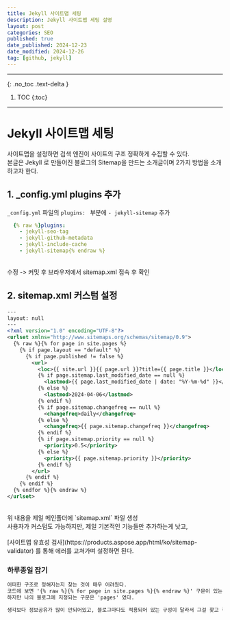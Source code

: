 ```yaml
---
title: Jekyll 사이트맵 세팅
description: Jekyll 사이트맵 세팅 설명
layout: post
categories: SEO
published: true
date_published: 2024-12-23
date_modified: 2024-12-26
tag: [github, jekyll]
---
```

---
{: .no_toc .text-delta }

1. TOC
{:toc}
---

<!-- 글의 제목은 #
    나머지 큰 제목은 ##
    이후 나머지는 3개이상 -->

# Jekyll 사이트맵 세팅
사이트맵을 설정하면 검색 엔진이 사이트의 구조 정확하게 수집할 수 있다.
<br>
본글은 Jekyll 로 만들어진 블로그의 Sitemap을 만드는 소개글이며 2가지 방법을 소개하고자 한다. 

## 1. _config.yml plugins 추가
`_config.yml` 파일의 `plugins: ` 부분에 `- jekyll-sitemap` 추가
```yml
  {% raw %}plugins:
    - jekyll-seo-tag
    - jekyll-github-metadata
    - jekyll-include-cache
    - jekyll-sitemap{% endraw %}
```
<br>
수정 -> 커밋 후 브라우저에서 sitemap.xml 접속 후 확인
<br>

## 2. sitemap.xml 커스텀 설정
```xml
---
layout: null
---
<?xml version="1.0" encoding="UTF-8"?>
<urlset xmlns="http://www.sitemaps.org/schemas/sitemap/0.9">
  {% raw %}{% for page in site.pages %}
    {% if page.layout == "default" %}
      {% if page.published != false %}
        <url>
          <loc>{{ site.url }}{{ page.url }}?title={{ page.title }}</loc>
          {% if page.sitemap.last_modified_date == null %}
            <lastmod>{{ page.last_modified_date | date: "%Y-%m-%d" }}</lastmod>
          {% else %}
            <lastmod>2024-04-06</lastmod>
          {% endif %}
          {% if page.sitemap.changefreq == null %}
            <changefreq>daily</changefreq>
          {% else %}
            <changefreq>{{ page.sitemap.changefreq }}</changefreq>
          {% endif %}
          {% if page.sitemap.priority == null %}
            <priority>0.5</priority>
          {% else %}
            <priority>{{ page.sitemap.priority }}</priority>
          {% endif %}
        </url>
      {% endif %}
    {% endif %}
  {% endfor %}{% endraw %}
</urlset>
```
<br>
위 내용을 제일 메인폴더에 `sitemap.xml` 파일 생성<br>
사용자가 커스텀도 가능하지만, 제일 기본적인 기능들만 추가하는게 낫고,<br><br>
[사이트맵 유효성 검사](https://products.aspose.app/html/ko/sitemap-validator) 를 통해 에러를 고쳐가며 설정하면 된다.
<br>

### 하루종일 잡기
```html
어떠한 구조로 정해지는지 찾는 것이 매우 어려웠다.
코드에 보면 '{% raw %}{% for page in site.pages %}{% endraw %}' 구문이 있는데, 이부분에서 'site.pages' 를 쓰는게 있고 'site.docs' 나 'site.posts' 가 있었다. 
하지만 나의 블로그에 지정되는 구문은 'pages' 였다.

생각보다 정보공유가 많이 안되어있고, 블로그마다도 적용되어 있는 구성이 달라서 그걸 찾고 적용하느라 많은 시간을 보낸거같다.
```